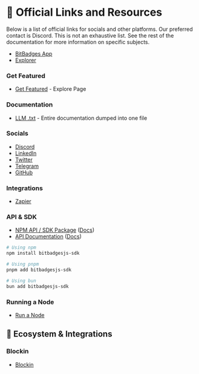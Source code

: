 # 🔗 Official Links and Resources

Below is a list of official links for socials and other platforms. Our preferred contact is Discord. This is not an exhaustive list. See the rest of the documentation for more information on specific subjects.

* [BitBadges App](https://bitbadges.io)
* [Explorer](https://explorer.bitbadges.io)

### Get Featured

* [Get Featured](https://tally.so/r/mBy2aR) - Explore Page

### Documentation

* [LLM .txt](../for-llms.txt) - Entire documentation dumped into one file

### Socials

* [Discord](https://discord.com/invite/TJMaEd9bar)
* [LinkedIn](https://linkedin.com/company/bitbadges)
* [Twitter](https://twitter.com/bitbadges_io)
* [Telegram](https://t.me/BitBadges)
* [GitHub](https://github.com/bitbadges)

### Integrations

* [Zapier](https://zapier.com/apps/bitbadges/integrations)

### API & SDK

* [NPM API / SDK Package](https://www.npmjs.com/package/bitbadgesjs-sdk) ([Docs](../for-developers/bitbadges-sdk/))
* [API Documentation](https://bitbadges.stoplight.io/docs/bitbadges) ([Docs](../for-developers/bitbadges-api/))

```bash
# Using npm
npm install bitbadgesjs-sdk

# Using pnpm
pnpm add bitbadgesjs-sdk

# Using bun
bun add bitbadgesjs-sdk
```

### Running a Node

* [Run a Node](https://docs.bitbadges.io/for-developers/bitbadges-blockchain/run-a-node)

## 🌴 Ecosystem & Integrations

### Blockin

* [Blockin](https://app.gitbook.com/o/7VSYQvtb1QtdWFsEGoUn/s/AwjdYgEsUkK9cCca5DiU/)

